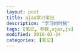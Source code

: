 ```yaml
---
layout: post
title: ajax学习笔记
description: "学习的时候"
tags: [笔记, 参数,ajax,js]
modified: 2016-02-24
categories: [笔记]
---
```


















<!-- more -->